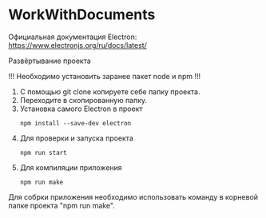 # WorkWithDocuments

Официальная документация Electron: https://www.electronjs.org/ru/docs/latest/

Развёртывание проекта

!!! Необходимо установить заранее пакет node и npm !!!

1) С помощью git clone копируете себе папку проекта.
2) Переходите в скопированную папку.
3) Установка самого Electron в проект
   ```
   npm install --save-dev electron
   ```
4) Для проверки и запуска проекта
   ```
   npm run start
   ```
6) Для компиляции приложения
   ```
   npm run make
   ```

Для собрки приложения необходимо использовать команду в корневой папке проекта "npm run make".

